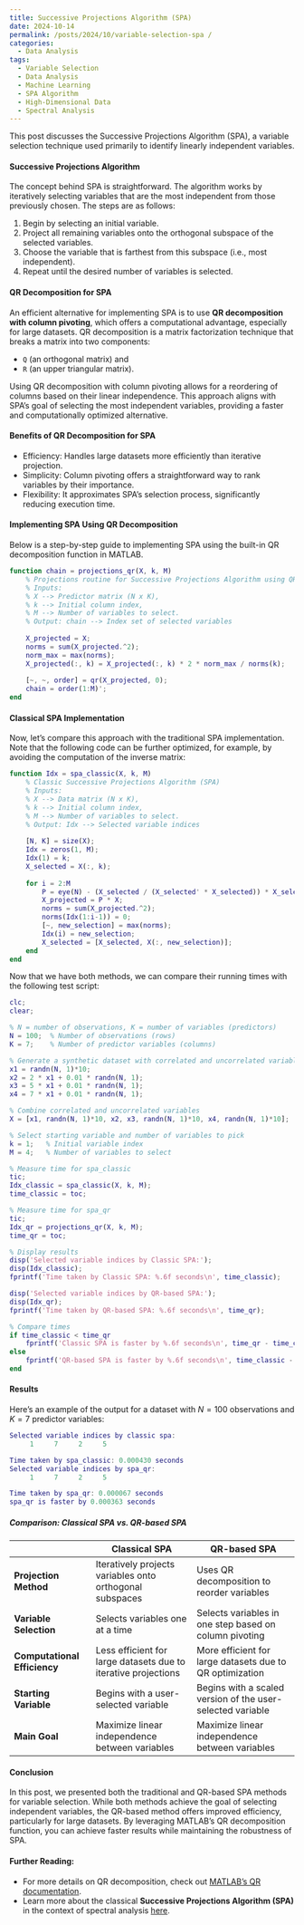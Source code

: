 ```yaml
---
title: Successive Projections Algorithm (SPA)
date: 2024-10-14
permalink: /posts/2024/10/variable-selection-spa /
categories:
  - Data Analysis
tags:
  - Variable Selection
  - Data Analysis
  - Machine Learning
  - SPA Algorithm
  - High-Dimensional Data
  - Spectral Analysis
---
```

This post discusses the Successive Projections Algorithm (SPA), a variable selection technique used primarily to identify linearly independent variables.

#### Successive Projections Algorithm
The concept behind SPA is straightforward. The algorithm works by iteratively selecting variables that are the most independent from those previously chosen. The steps are as follows:
1. Begin by selecting an initial variable.
2. Project all remaining variables onto the orthogonal subspace of the selected variables.
3. Choose the variable that is farthest from this subspace (i.e., most independent).
4. Repeat until the desired number of variables is selected.

#### QR Decomposition for SPA
An efficient alternative for implementing SPA is to use **QR decomposition with column pivoting**, which offers a computational advantage, especially for large datasets. QR decomposition is a matrix factorization technique that breaks a matrix into two components:
- `Q` (an orthogonal matrix) and 
- `R` (an upper triangular matrix).
  
Using QR decomposition with column pivoting allows for a reordering of columns based on their linear independence. This approach aligns with SPA’s goal of selecting the most independent variables, providing a faster and computationally optimized alternative.

#### Benefits of QR Decomposition for SPA
- Efficiency: Handles large datasets more efficiently than iterative projection.
- Simplicity: Column pivoting offers a straightforward way to rank variables by their importance.
- Flexibility: It approximates SPA’s selection process, significantly reducing execution time.

#### Implementing SPA Using QR Decomposition

Below is a step-by-step guide to implementing SPA using the built-in QR decomposition function in MATLAB.

```matlab
function chain = projections_qr(X, k, M)
    % Projections routine for Successive Projections Algorithm using QR decomposition
    % Inputs: 
    % X --> Predictor matrix (N x K), 
    % k --> Initial column index,
    % M --> Number of variables to select.
    % Output: chain --> Index set of selected variables
    
    X_projected = X;
    norms = sum(X_projected.^2);
    norm_max = max(norms);
    X_projected(:, k) = X_projected(:, k) * 2 * norm_max / norms(k);
    
    [~, ~, order] = qr(X_projected, 0);
    chain = order(1:M)';
end
```
#### Classical SPA Implementation
Now, let’s compare this approach with the traditional SPA implementation. Note that the following code can be further optimized, for example, by avoiding the computation of the inverse matrix:
```matlab
function Idx = spa_classic(X, k, M)
    % Classic Successive Projections Algorithm (SPA)
    % Inputs:
    % X --> Data matrix (N x K), 
    % k --> Initial column index,
    % M --> Number of variables to select.
    % Output: Idx --> Selected variable indices
    
    [N, K] = size(X);
    Idx = zeros(1, M);
    Idx(1) = k;
    X_selected = X(:, k);
    
    for i = 2:M
        P = eye(N) - (X_selected / (X_selected' * X_selected)) * X_selected';
        X_projected = P * X;
        norms = sum(X_projected.^2);
        norms(Idx(1:i-1)) = 0;
        [~, new_selection] = max(norms);
        Idx(i) = new_selection;
        X_selected = [X_selected, X(:, new_selection)];
    end
end
```
Now that we have both methods, we can compare their running times with the following test script:
```matlab
clc;
clear;

% N = number of observations, K = number of variables (predictors)
N = 100;  % Number of observations (rows)
K = 7;    % Number of predictor variables (columns)

% Generate a synthetic dataset with correlated and uncorrelated variables
x1 = randn(N, 1)*10;
x2 = 2 * x1 + 0.01 * randn(N, 1);
x3 = 5 * x1 + 0.01 * randn(N, 1);
x4 = 7 * x1 + 0.01 * randn(N, 1);

% Combine correlated and uncorrelated variables
X = [x1, randn(N, 1)*10, x2, x3, randn(N, 1)*10, x4, randn(N, 1)*10];

% Select starting variable and number of variables to pick
k = 1;   % Initial variable index
M = 4;   % Number of variables to select

% Measure time for spa_classic
tic;  
Idx_classic = spa_classic(X, k, M);
time_classic = toc;

% Measure time for spa_qr
tic;
Idx_qr = projections_qr(X, k, M);
time_qr = toc;

% Display results
disp('Selected variable indices by Classic SPA:');
disp(Idx_classic);
fprintf('Time taken by Classic SPA: %.6f seconds\n', time_classic);

disp('Selected variable indices by QR-based SPA:');
disp(Idx_qr);
fprintf('Time taken by QR-based SPA: %.6f seconds\n', time_qr);

% Compare times
if time_classic < time_qr
    fprintf('Classic SPA is faster by %.6f seconds\n', time_qr - time_classic);
else
    fprintf('QR-based SPA is faster by %.6f seconds\n', time_classic - time_qr);
end
```
#### Results
Here’s an example of the output for a dataset with $N = 100$ observations and $K = 7$ predictor variables:
```matlab
Selected variable indices by classic spa:
     1     7     2     5

Time taken by spa_classic: 0.000430 seconds
Selected variable indices by spa_qr:
     1     7     2     5

Time taken by spa_qr: 0.000067 seconds
spa_qr is faster by 0.000363 seconds
```
##### Comparison: Classical SPA vs. QR-based SPA

|                     | **Classical SPA**                                      | **QR-based SPA**                                 |
|---------------------------------|-------------------------------------------------------|--------------------------------------------------|
| **Projection Method**           | Iteratively projects variables onto orthogonal subspaces | Uses QR decomposition to reorder variables       |
| **Variable Selection**          | Selects variables one at a time                       | Selects variables in one step based on column pivoting |
| **Computational Efficiency**    | Less efficient for large datasets due to iterative projections | More efficient for large datasets due to QR optimization |
| **Starting Variable**           | Begins with a user-selected variable                  | Begins with a scaled version of the user-selected variable |
| **Main Goal**                   | Maximize linear independence between variables        | Maximize linear independence between variables   |

#### Conclusion
In this post, we presented both the traditional and QR-based SPA methods for variable selection. While both methods achieve the goal of selecting independent variables, the QR-based method offers improved efficiency, particularly for large datasets. By leveraging MATLAB’s QR decomposition function, you can achieve faster results while maintaining the robustness of SPA.

#### Further Reading:
- For more details on QR decomposition, check out [MATLAB’s QR documentation](https://www.mathworks.com/help/matlab/ref/qr.html).
- Learn more about the classical **Successive Projections Algorithm (SPA)** in the context of spectral analysis [here](https://www.sciencedirect.com/science/article/abs/pii/S0169743901001198).


